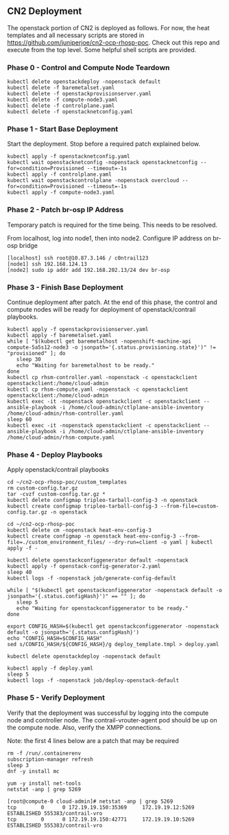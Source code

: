 ## CN2 Deployment

The openstack portion of CN2 is deployed as follows. For now, the heat templates and all necessary 
scripts are stored in https://github.com/juniperjoe/cn2-ocp-rhosp-poc. Check out this repo and execute from the top level. Some helpful shell scripts are provided.

### Phase 0 - Control and Compute Node Teardown

```
kubectl delete openstackdeploy -nopenstack default
kubectl delete -f baremetalset.yaml
kubectl delete -f openstackprovisionserver.yaml
kubectl delete -f compute-node3.yaml
kubectl delete -f controlplane.yaml
kubectl delete -f openstacknetconfig.yaml
```

### Phase 1 - Start Base Deployment

Start the deployment. Stop before a required patch explained below.

```
kubectl apply -f openstacknetconfig.yaml
kubectl wait openstacknetconfig -nopenstack openstacknetconfig --for=condition=Provisioned --timeout=-1s
kubectl apply -f controlplane.yaml
kubectl wait openstackcontrolplane -nopenstack overcloud --for=condition=Provisioned --timeout=-1s
kubectl apply -f compute-node3.yaml
```

### Phase 2 - Patch br-osp IP Address

Temporary patch is required for the time being. This needs to be resolved.

From localhost, log into node1, then into node2. Configure IP address on br-osp bridge

```
[localhost] ssh root@10.87.3.146 / c0ntrail123
[node1] ssh 192.168.124.13
[node2] sudo ip addr add 192.168.202.13/24 dev br-osp
```

### Phase 3 - Finish Base Deployment

Continue deployment after patch. At the end of this phase, the control and compute nodes
will be ready for deployment of openstack/contrail playbooks.

```
kubectl apply -f openstackprovisionserver.yaml
kubectl apply -f baremetalset.yaml
while [ "$(kubectl get baremetalhost -nopenshift-machine-api   compute-5a5s12-node3 -o jsonpath='{.status.provisioning.state}')" != "provisioned" ]; do
   sleep 30
   echo "Waiting for baremetalhost to be ready."
done
kubectl cp rhsm-controller.yaml -nopenstack -c openstackclient openstackclient:/home/cloud-admin
kubectl cp rhsm-compute.yaml -nopenstack -c openstackclient openstackclient:/home/cloud-admin
kubectl exec -it -nopenstack openstackclient -c openstackclient -- ansible-playbook -i /home/cloud-admin/ctlplane-ansible-inventory /home/cloud-admin/rhsm-controller.yaml
sleep 60
kubectl exec -it -nopenstack openstackclient -c openstackclient -- ansible-playbook -i /home/cloud-admin/ctlplane-ansible-inventory /home/cloud-admin/rhsm-compute.yaml
```

### Phase 4 - Deploy Playbooks

Apply openstack/contrail playbooks

```
cd ~/cn2-ocp-rhosp-poc/custom_templates
rm custom-config.tar.gz
tar -cvzf custom-config.tar.gz *
kubectl delete configmap tripleo-tarball-config-3 -n openstack
kubectl create configmap tripleo-tarball-config-3 --from-file=custom-config.tar.gz -n openstack

cd ~/cn2-ocp-rhosp-poc
kubectl delete cm -nopenstack heat-env-config-3
kubectl create configmap -n openstack heat-env-config-3 --from-file=./custom_environment_files/ --dry-run=client -o yaml | kubectl apply -f -

kubectl delete openstackconfiggenerator default -nopenstack
kubectl apply -f openstack-config-generator-2.yaml
sleep 40
kubectl logs -f -nopenstack job/generate-config-default

while [ "$(kubectl get openstackconfiggenerator -nopenstack default -o jsonpath='{.status.configHash}')" == "" ]; do
   sleep 5
   echo "Waiting for openstackconfiggenerator to be ready."
done

export CONFIG_HASH=$(kubectl get openstackconfiggenerator -nopenstack default -o jsonpath='{.status.configHash}')
echo "CONFIG_HASH=$CONFIG_HASH"
sed s/CONFIG_HASH/${CONFIG_HASH}/g deploy_template.tmpl > deploy.yaml

kubectl delete openstackdeploy -nopenstack default

kubectl apply -f deploy.yaml
sleep 5
kubectl logs -f -nopenstack job/deploy-openstack-default
```

### Phase 5 - Verify Deployment

Verify that the deployment was successful by logging into the compute node and controller node.
The contrail-vrouter-agent pod should be up on the compute node. Also, verify the XMPP 
connections. 

Note: the first 4 lines below are a patch that may be required

```
rm -f /run/.containerenv
subscription-manager refresh
sleep 3
dnf -y install mc

yum -y install net-tools
netstat -anp | grep 5269

[root@compute-0 cloud-admin]# netstat -anp | grep 5269
tcp        0      0 172.19.19.150:35369     172.19.19.12:5269       ESTABLISHED 555383/contrail-vro 
tcp        0      0 172.19.19.150:42771     172.19.19.10:5269       ESTABLISHED 555383/contrail-vro 
```


